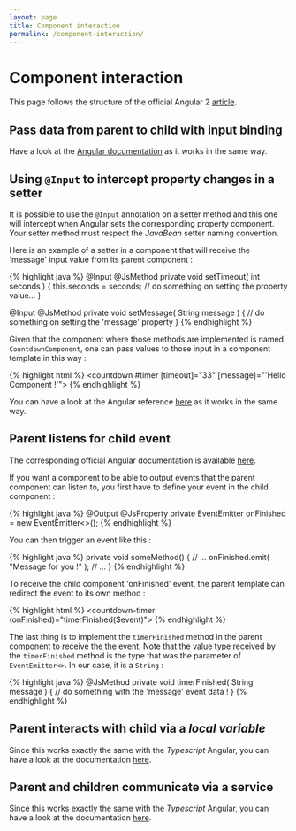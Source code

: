 ```yaml
---
layout: page
title: Component interaction
permalink: /component-interaction/
---
```


# Component interaction

This page follows the structure of the official Angular 2 [article](https://angular.io/docs/ts/latest/cookbook/component-communication.html).

## Pass data from parent to child with input binding

Have a look at the [Angular documentation](https://angular.io/docs/ts/latest/cookbook/component-communication.html#!#parent-to-child) as it works in the same way.

## Using `@Input` to intercept property changes in a setter

It is possible to use the `@Input` annotation on a setter method and this one will intercept when Angular sets the corresponding property component. Your setter method must respect the *JavaBean* setter naming convention.

Here is an example of a setter in a component that will receive the 'message' input value from its parent component :

{% highlight java %}
@Input @JsMethod
private void setTimeout( int seconds )
{
  this.seconds = seconds;
  // do something on setting the property value...
}

@Input @JsMethod
private void setMessage( String message )
{
  // do something on setting the 'message' property
}
{% endhighlight %}

Given that the component where those methods are implemented is named `CountdownComponent`, one can pass values to those input in a component template in this way :

{% highlight html %}
<countdown #timer [timeout]="33" [message]="'Hello Component !'"></countdown>
{% endhighlight %}

You can have a look at the Angular reference [here](https://angular.io/docs/ts/latest/cookbook/component-communication.html#!#parent-to-child-setter) as it works in the same way.

## Parent listens for child event

The corresponding official Angular documentation is available [here](https://angular.io/docs/ts/latest/cookbook/component-communication.html#child-to-parent).

If you want a component to be able to output events that the parent component can listen to, you first have to define your event in the child component :

{% highlight java %}
@Output
@JsProperty
private EventEmitter<String> onFinished = new EventEmitter<>();
{% endhighlight %}

You can then trigger an event like this :

{% highlight java %}
private void someMethod()
{
  // ...
  onFinished.emit( "Message for you !" );
  // ...
}
{% endhighlight %}

To receive the child component 'onFinished' event, the parent template can redirect the event to its own method :

{% highlight html %}
<countdown-timer (onFinished)="timerFinished($event)"></countdown-timer>
{% endhighlight %}

The last thing is to implement the `timerFinished` method in the parent component to receive the the event. Note that the value type received by the `timerFinished` method is the type that was the parameter of `EventEmitter<>`. In our case, it is a `String` :

{% highlight java %}
@JsMethod
private void timerFinished( String message )
{
  // do something with the 'message' event data !
}
{% endhighlight %}

## Parent interacts with child via a *local variable*

Since this works exactly the same with the *Typescript* Angular, you can have a look at the documentation [here](https://angular.io/docs/ts/latest/cookbook/component-communication.html#parent-to-child-local-var).

## Parent and children communicate via a service

Since this works exactly the same with the *Typescript* Angular, you can have a look at the documentation [here](https://angular.io/docs/ts/latest/cookbook/component-communication.html#bidirectional-service).